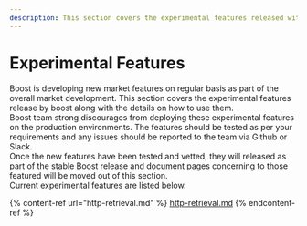 ```yaml
---
description: This section covers the experimental features released with boost
---
```


# Experimental Features

Boost is developing new market features on regular basis as part of the overall market development. This section covers the experimental features release by boost along with the details on how to use them.\
Boost team strong discourages from deploying these experimental features on the production environments. The features should be tested as per your requirements and any issues should be reported to the team via Github or Slack.\
Once the new features have been tested and vetted, they will released as part of the stable Boost release and document pages concerning to those featured will be moved out of this section.\
Current experimental features are listed below.

{% content-ref url="http-retrieval.md" %}
[http-retrieval.md](http-retrieval.md)
{% endcontent-ref %}
